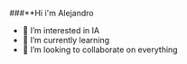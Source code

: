 ###**Hi i'm Alejandro

- 👀 I’m interested in IA
- 🌱 I’m currently learning 
- 💞️ I’m looking to collaborate on everything

<!---
AlejandroBast/AlejandroBast is a ✨ special ✨ repository because its `README.md` (this file) appears on your GitHub profile.
You can click the Preview link to take a look at your changes.
--->
